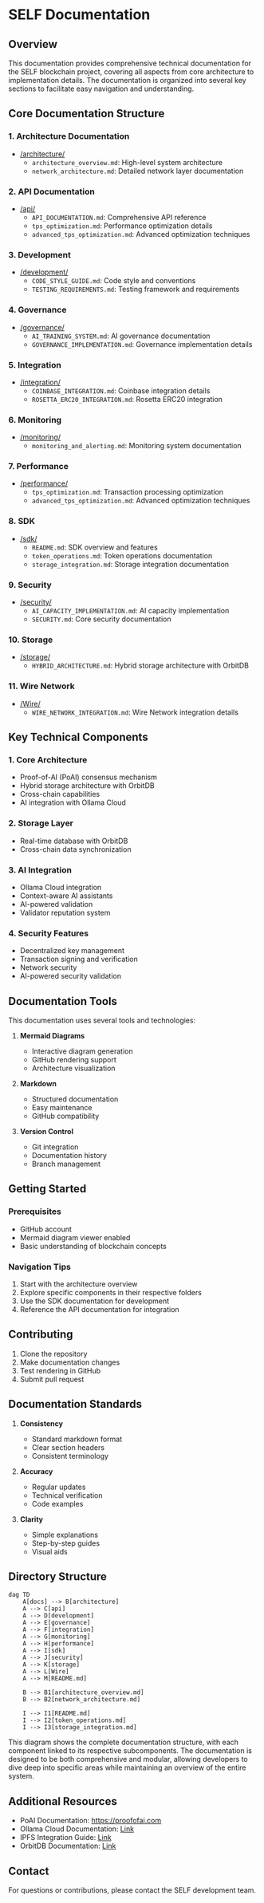 # SELF Documentation

## Overview

This documentation provides comprehensive technical documentation for the SELF blockchain project, covering all aspects from core architecture to implementation details. The documentation is organized into several key sections to facilitate easy navigation and understanding.

## Core Documentation Structure

### 1. Architecture Documentation
- [/architecture/](cci:7://file:///Users/jmac/Documents/GitHub/self-chain-public/docs/architecture:0:0-0:0)
  - `architecture_overview.md`: High-level system architecture
  - `network_architecture.md`: Detailed network layer documentation

### 2. API Documentation
- [/api/](cci:7://file:///Users/jmac/Documents/GitHub/self-chain-public/docs/api:0:0-0:0)
  - `API_DOCUMENTATION.md`: Comprehensive API reference
  - `tps_optimization.md`: Performance optimization details
  - `advanced_tps_optimization.md`: Advanced optimization techniques

### 3. Development
- [/development/](cci:7://file:///Users/jmac/Documents/GitHub/self-chain-public/docs/development:0:0-0:0)
  - `CODE_STYLE_GUIDE.md`: Code style and conventions
  - `TESTING_REQUIREMENTS.md`: Testing framework and requirements

### 4. Governance
- [/governance/](cci:7://file:///Users/jmac/Documents/GitHub/self-chain-public/docs/governance:0:0-0:0)
  - `AI_TRAINING_SYSTEM.md`: AI governance documentation
  - `GOVERNANCE_IMPLEMENTATION.md`: Governance implementation details

### 5. Integration
- [/integration/](cci:7://file:///Users/jmac/Documents/GitHub/self-chain-public/docs/integration:0:0-0:0)
  - `COINBASE_INTEGRATION.md`: Coinbase integration details
  - `ROSETTA_ERC20_INTEGRATION.md`: Rosetta ERC20 integration

### 6. Monitoring
- [/monitoring/](cci:7://file:///Users/jmac/Documents/GitHub/self-chain-public/docs/monitoring:0:0-0:0)
  - `monitoring_and_alerting.md`: Monitoring system documentation

### 7. Performance
- [/performance/](cci:7://file:///Users/jmac/Documents/GitHub/self-chain-public/docs/performance:0:0-0:0)
  - `tps_optimization.md`: Transaction processing optimization
  - `advanced_tps_optimization.md`: Advanced optimization techniques

### 8. SDK
- [/sdk/](cci:7://file:///Users/jmac/Documents/GitHub/self-chain-public/docs/sdk:0:0-0:0)
  - `README.md`: SDK overview and features
  - `token_operations.md`: Token operations documentation
  - `storage_integration.md`: Storage integration documentation

### 9. Security
- [/security/](cci:7://file:///Users/jmac/Documents/GitHub/self-chain-public/docs/security:0:0-0:0)
  - `AI_CAPACITY_IMPLEMENTATION.md`: AI capacity implementation
  - `SECURITY.md`: Core security documentation

### 10. Storage
- [/storage/](cci:7://file:///Users/jmac/Documents/GitHub/self-chain-public/docs/storage:0:0-0:0)
  - `HYBRID_ARCHITECTURE.md`: Hybrid storage architecture with OrbitDB

### 11. Wire Network
- [/Wire/](cci:7://file:///Users/jmac/Documents/GitHub/self-chain-public/docs/Wire:0:0-0:0)
  - `WIRE_NETWORK_INTEGRATION.md`: Wire Network integration details

## Key Technical Components

### 1. Core Architecture
- Proof-of-AI (PoAI) consensus mechanism
- Hybrid storage architecture with OrbitDB
- Cross-chain capabilities
- AI integration with Ollama Cloud

### 2. Storage Layer
- Real-time database with OrbitDB
- Cross-chain data synchronization

### 3. AI Integration
- Ollama Cloud integration
- Context-aware AI assistants
- AI-powered validation
- Validator reputation system

### 4. Security Features
- Decentralized key management
- Transaction signing and verification
- Network security
- AI-powered security validation

## Documentation Tools

This documentation uses several tools and technologies:

1. **Mermaid Diagrams**
   - Interactive diagram generation
   - GitHub rendering support
   - Architecture visualization

2. **Markdown**
   - Structured documentation
   - Easy maintenance
   - GitHub compatibility

3. **Version Control**
   - Git integration
   - Documentation history
   - Branch management

## Getting Started

### Prerequisites
- GitHub account
- Mermaid diagram viewer enabled
- Basic understanding of blockchain concepts

### Navigation Tips
1. Start with the architecture overview
2. Explore specific components in their respective folders
3. Use the SDK documentation for development
4. Reference the API documentation for integration

## Contributing

1. Clone the repository
2. Make documentation changes
3. Test rendering in GitHub
4. Submit pull request

## Documentation Standards

1. **Consistency**
   - Standard markdown format
   - Clear section headers
   - Consistent terminology

2. **Accuracy**
   - Regular updates
   - Technical verification
   - Code examples

3. **Clarity**
   - Simple explanations
   - Step-by-step guides
   - Visual aids

## Directory Structure

```mermaid
dag TD
    A[docs] --> B[architecture]
    A --> C[api]
    A --> D[development]
    A --> E[governance]
    A --> F[integration]
    A --> G[monitoring]
    A --> H[performance]
    A --> I[sdk]
    A --> J[security]
    A --> K[storage]
    A --> L[Wire]
    A --> M[README.md]
    
    B --> B1[architecture_overview.md]
    B --> B2[network_architecture.md]
    
    I --> I1[README.md]
    I --> I2[token_operations.md]
    I --> I3[storage_integration.md]
```

This diagram shows the complete documentation structure, with each component linked to its respective subcomponents. The documentation is designed to be both comprehensive and modular, allowing developers to dive deep into specific areas while maintaining an overview of the entire system.

## Additional Resources

- PoAI Documentation: https://proofofai.com
- Ollama Cloud Documentation: [Link](cci:7://file:///Users/jmac/Documents/GitHub/self-chain-public/docs/README.md:0:0-0:0)
- IPFS Integration Guide: [Link](cci:7://file:///Users/jmac/Documents/GitHub/self-chain-public/docs/README.md:0:0-0:0)
- OrbitDB Documentation: [Link](cci:7://file:///Users/jmac/Documents/GitHub/self-chain-public/docs/README.md:0:0-0:0)

## Contact

For questions or contributions, please contact the SELF development team.
